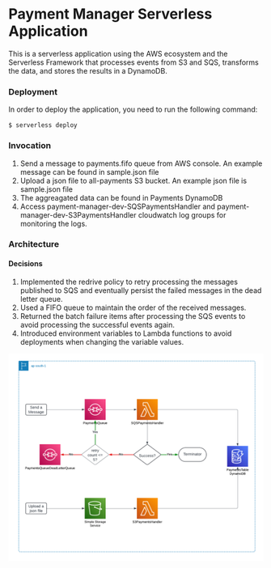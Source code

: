 # Payment Manager Serverless Application

This is a serverless application using the AWS ecosystem and the Serverless Framework that processes events from S3 and SQS, transforms the data, and stores the results in a DynamoDB.

### Deployment

In order to deploy the application, you need to run the following command:

```
$ serverless deploy
```

### Invocation

1. Send a message to payments.fifo queue from AWS console. An example message can be found in sample.json file
2. Upload a json file to all-payments S3 bucket. An example json file is sample.json file
3. The aggreagated data can be found in Payments DynamoDB
4. Access payment-manager-dev-SQSPaymentsHandler and payment-manager-dev-S3PaymentsHandler cloudwatch log groups for monitoring the logs. 


### Architecture

#### Decisions
1. Implemented the redrive policy to retry processing the messages published to SQS and eventually persist the failed messages in the dead letter queue.
2. Used a FIFO queue to maintain the order of the received messages.
3. Returned the batch failure items after processing the SQS events to avoid processing the successful events again.
4. Introduced environment variables to Lambda functions to avoid deployments when changing the variable values.

![screenshot](Architecture.png)
